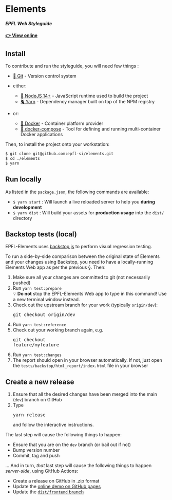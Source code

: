 # Elements
#### *EPFL Web Styleguide*

#### [👉 View online](https://epfl-si.github.io/elements)

## Install

To contribute and run the styleguide, you will need few things :
- [🔀 Git](https://git-scm.com/) - Version control system
- either:

  - [📗 NodeJS 14+](https://nodejs.org/en/) - JavaScript runtime used to build the project
  - [🐈 Yarn](https://yarnpkg.com/lang/en/) - Dependency manager built on top of the NPM registry

- or:
  - [🐳 Docker](https://www.docker.com/) - Container platform provider
  - [🐳 docker-compose](https://www.docker.com/) - Tool for defining and running multi-container Docker applications

Then, to install the project onto your workstation:

```bash
$ git clone git@github.com:epfl-si/elements.git
$ cd ./elements
$ yarn
```

## Run locally

As listed in the `package.json`, the following commands are available:

- `$ yarn start` : Will launch a live reloaded server to help you **during development**
- `$ yarn dist` : Will build your assets for **production usage** into the `dist/` directory

## Backstop tests (local)

EPFL-Elements uses [backstop.js](https://github.com/garris/BackstopJS#backstopjs) to perform visual regression testing.

To run a side-by-side comparison between the original state of Elements and your changes using Backstop, you need to have a locally-running Elements Web app as per the previous §. Then:

1. Make sure all your changes are committed to git (not necessarily pushed)
1. Run `yarn test:prepare`<br/>💡 **Do not** stop the EPFL-Elements Web app to type in this command! Use a new terminal window instead.
1. Check out the upstream branch for your work (typically `origin/dev`): <pre>git checkout origin/dev</pre>
1. Run `yarn test:reference`
1. Check out your working branch again, e.g. <pre>git checkout feature/myfeature</pre>
1. Run `yarn test:changes`
1. The report should open in your browser automatically. If not, just open the `tests/backstop/html_report/index.html` file in your browser

## Create a new release

1. Ensure that all the desired changes have been merged into the main (`dev`) branch on GitHub
1. Type <pre>yarn release</pre> and follow the interactive instructions.

The last step will cause the following things to happen:
- Ensure that you are on the `dev` branch (or bail out if not)
- Bump version number
- Commit, tag and push

... And in turn, *that* last step will cause the following things to happen *server-side*, using GitHub Actions:
- Create a release on GitHub in .zip format
- Update the [online demo on GitHub pages](https://epfl-si.github.io/elements/)
- Update the [`dist/frontend` branch](https://github.com/epfl-si/elements/tree/dist/frontend)
